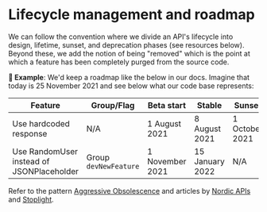 # Lifecycle management and roadmap

We can follow the convention where we divide an API's lifecycle into design, lifetime, sunset, and deprecation phases (see resources below). Beyond these, we add the notion of being "removed" which is the point at which a feature has been completely purged from the source code.

**🎯 Example**: We'd keep a roadmap like the below in our docs. Imagine that today is 25 November 2021 and see below what our code base represents:

| Feature                                   | Group/Flag            | Beta start      | Stable          | Sunset         | Deprecated       | Removed         |
| ----------------------------------------- | --------------------- | --------------- | --------------- | -------------- | ---------------- | --------------- |
| Use hardcoded response                    | N/A                   | 1 August 2021   | 8 August 2021   | 1 October 2021 | 15 November 2021 | 15 January 2022 |
| Use RandomUser instead of JSONPlaceholder | Group `devNewFeature` | 1 November 2021 | 15 January 2022 | N/A            | N/A              | N/A             |

Refer to the pattern [Aggressive Obsolescence](https://microservice-api-patterns.org/patterns/evolution/AggressiveObsolescence.html) and articles by [Nordic APIs](https://nordicapis.com/how-to-smartly-sunset-and-deprecate-apis/) and [Stoplight](https://blog.stoplight.io/deprecating-api-endpoints).
